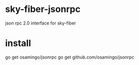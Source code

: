 # sky-fiber-jsonrpc
json rpc 2.0 interface for sky-fiber

# install

go get osamingo/jsonrpc
go get github.com/osamingo/jsonrpc

